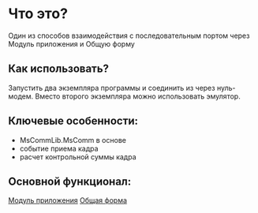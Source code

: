 # Что это?
Один из способов взаимодействия с последовательным портом через Модуль приложения и Общую форму
## Как использовать?
Запустить два экземпляра программы и соединить из через нуль-модем. Вместо второго экземпляра можно использовать эмулятор.
## Ключевые особенности:
- MsCommLib.MsComm в основе
- событие приема кадра
- расчет контрольной суммы кадра
## Основной функционал:
[Модуль приложения](https://github.com/TenNM/1C_RS232_Test/blob/master/%D0%A2%D0%B5%D1%81%D1%82%D0%BE%D0%B2%D1%8B%D0%B9_%D0%BF%D0%BE%D0%BB%D0%B8%D0%B3%D0%BE%D0%BD/src/Configuration/ManagedApplicationModule.bsl)
[Общая форма](https://github.com/TenNM/1C_RS232_Test/blob/master/%D0%A2%D0%B5%D1%81%D1%82%D0%BE%D0%B2%D1%8B%D0%B9_%D0%BF%D0%BE%D0%BB%D0%B8%D0%B3%D0%BE%D0%BD/src/CommonForms/%D0%A4%D0%BE%D1%80%D0%BC%D0%B0%D0%A2%D0%B5%D1%81%D1%82/Module.bsl)
